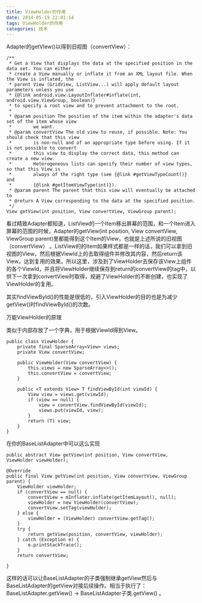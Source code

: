 ```yaml
---
title: ViewHolder的作用
date: 2014-05-19 22:01:14
tags: ViewHolder的作用
categories: 技术
---
```


Adapter的getVIew()以得到旧视图（convertView）：

    /**
     * Get a View that displays the data at the specified position in the data set. You can either
     * create a View manually or inflate it from an XML layout file. When the View is inflated, the
     * parent View (GridView, ListView...) will apply default layout parameters unless you use
     * {@link android.view.LayoutInflater#inflate(int, android.view.ViewGroup, boolean)}
     * to specify a root view and to prevent attachment to the root.
     * 
     * @param position The position of the item within the adapter's data set of the item whose view
     *        we want.
     * @param convertView The old view to reuse, if possible. Note: You should check that this view
     *        is non-null and of an appropriate type before using. If it is not possible to convert
     *        this view to display the correct data, this method can create a new view.
     *        Heterogeneous lists can specify their number of view types, so that this View is
     *        always of the right type (see {@link #getViewTypeCount()} and
     *        {@link #getItemViewType(int)}).
     * @param parent The parent that this view will eventually be attached to
     * @return A View corresponding to the data at the specified position.
     */
    View getView(int position, View convertView, ViewGroup parent);

<!--more-->

看过精致Adapter都知道，ListView的一个Item移出屏幕的范围，和一个Item进入屏幕的范围的时候，Adapter的getView(int position, View convertView, ViewGroup parent)里都能得到这个Item的View，也就是上述所说的旧视图（convertView） 。ListView的的Item如果样式都是一样的话，我们可以拿到旧视图的View，然后根据ViewId上的去取得组件并修改其内容，然后return该View。达到复用的效果。所以这里，涉及到了ViewHolder去保存该View上组件的各个ViewId，并且将ViewHolder继续保存到return的convertView的tag中，以供下一次拿到convertView时取得，规避了ViewHolder的不断创建，也实现了ViewHolder的复用。

其实findViewById()的性能是很低的，引入ViewHolder的目的也是为减少getView()时findViewById()的次数。

万能ViewHolder的原理

类似于内部存放了一个字典，用于根据ViewId得到View。

    public class ViewHolder {
        private final SparseArray<View> views;
        private View convertView;

        public ViewHolder(View convertView) {
            this.views = new SparseArray<>();
            this.convertView = convertView;
        }

        public <T extends View> T findViewById(int viewId) {
            View view = views.get(viewId);
            if (view == null) {
                view = convertView.findViewById(viewId);
                views.put(viewId, view);
            }
            return (T) view;
        }
    }



在你的BaseListAdapter中可以这么实现


    public abstract View getView(int position, View convertView, ViewHolder viewHolder);

    @Override
    public final View getView(int position, View convertView, ViewGroup parent) {
        ViewHolder viewHolder;
        if (convertView == null) {
            convertView = mInflater.inflate(getItemLayout(), null);
            viewHolder = new ViewHolder(convertView);
            convertView.setTag(viewHolder);
        } else {
            viewHolder = (ViewHolder) convertView.getTag();
        }
        try {
            return getView(position, convertView, viewHolder);
        } catch (Exception e) {
            e.printStackTrace();
        }
        return convertView;

    }



这样的话可以让BaseListAdapter的子类强制继承getView然后与BaseListAdapter的getView对接后续操作。相当于执行了：BaseListAdapter.getView() -> BaseListAdapter子类.getView() 。